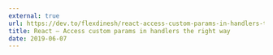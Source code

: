 ```yaml
---
external: true
url: https://dev.to/flexdinesh/react-access-custom-params-in-handlers-the-right-way-44mi
title: React — Access custom params in handlers the right way
date: 2019-06-07
---
```

